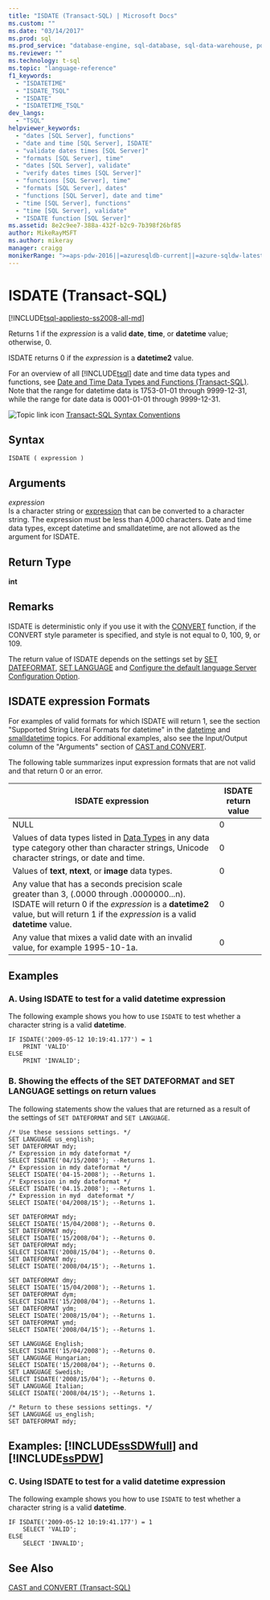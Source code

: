```yaml
---
title: "ISDATE (Transact-SQL) | Microsoft Docs"
ms.custom: ""
ms.date: "03/14/2017"
ms.prod: sql
ms.prod_service: "database-engine, sql-database, sql-data-warehouse, pdw"
ms.reviewer: ""
ms.technology: t-sql
ms.topic: "language-reference"
f1_keywords: 
  - "ISDATETIME"
  - "ISDATE_TSQL"
  - "ISDATE"
  - "ISDATETIME_TSQL"
dev_langs: 
  - "TSQL"
helpviewer_keywords: 
  - "dates [SQL Server], functions"
  - "date and time [SQL Server], ISDATE"
  - "validate dates times [SQL Server]"
  - "formats [SQL Server], time"
  - "dates [SQL Server], validate"
  - "verify dates times [SQL Server]"
  - "functions [SQL Server], time"
  - "formats [SQL Server], dates"
  - "functions [SQL Server], date and time"
  - "time [SQL Server], functions"
  - "time [SQL Server], validate"
  - "ISDATE function [SQL Server]"
ms.assetid: 8e2c9ee7-388a-432f-b2c9-7b398f26bf85
author: MikeRayMSFT
ms.author: mikeray
manager: craigg
monikerRange: ">=aps-pdw-2016||=azuresqldb-current||=azure-sqldw-latest||>=sql-server-2016||=sqlallproducts-allversions||>=sql-server-linux-2017||=azuresqldb-mi-current"
---
```

# ISDATE (Transact-SQL)
[!INCLUDE[tsql-appliesto-ss2008-all-md](../../includes/tsql-appliesto-ss2008-all-md.md)]

  Returns 1 if the *expression* is a valid **date**, **time**, or **datetime** value; otherwise, 0.  
  
 ISDATE returns 0 if the *expression* is a **datetime2** value.  
  
 For an overview of all [!INCLUDE[tsql](../../includes/tsql-md.md)] date and time data types and functions, see [Date and Time Data Types and Functions &#40;Transact-SQL&#41;](../../t-sql/functions/date-and-time-data-types-and-functions-transact-sql.md). Note that the range for datetime data is 1753-01-01 through 9999-12-31, while the range for date data is 0001-01-01 through 9999-12-31.  
  
 ![Topic link icon](../../database-engine/configure-windows/media/topic-link.gif "Topic link icon") [Transact-SQL Syntax Conventions](../../t-sql/language-elements/transact-sql-syntax-conventions-transact-sql.md)  
  
## Syntax  
  
```  
ISDATE ( expression )  
```  
  
## Arguments  
 *expression*  
 Is a character string or [expression](../../t-sql/language-elements/expressions-transact-sql.md) that can be converted to a character string. The expression must be less than 4,000 characters. Date and time data types, except datetime and smalldatetime, are not allowed as the argument for ISDATE.  
  
## Return Type  
 **int**  
  
## Remarks  
 ISDATE is deterministic only if you use it with the [CONVERT](../../t-sql/functions/cast-and-convert-transact-sql.md) function, if the CONVERT style parameter is specified, and style is not equal to 0, 100, 9, or 109.  
  
 The return value of ISDATE depends on the settings set by [SET DATEFORMAT](../../t-sql/statements/set-dateformat-transact-sql.md), [SET LANGUAGE](../../t-sql/statements/set-language-transact-sql.md) and [Configure the default language Server Configuration Option](../../database-engine/configure-windows/configure-the-default-language-server-configuration-option.md).  
  
## ISDATE expression Formats  
 For examples of valid formats for which ISDATE will return 1, see the section "Supported String Literal Formats for datetime" in the [datetime](../../t-sql/data-types/datetime-transact-sql.md) and [smalldatetime](../../t-sql/data-types/smalldatetime-transact-sql.md) topics. For additional examples, also see the Input/Output column of the "Arguments" section of [CAST and CONVERT](../../t-sql/functions/cast-and-convert-transact-sql.md).  
  
 The following table summarizes input expression formats that are not valid and that return 0 or an error.  
  
|ISDATE expression|ISDATE return value|  
|-----------------------|-------------------------|  
|NULL|0|  
|Values of data types listed in [Data Types](../../t-sql/data-types/data-types-transact-sql.md) in any data type category other than character strings, Unicode character strings, or date and time.|0|  
|Values of **text**, **ntext**, or **image** data types.|0|  
|Any value that has a seconds precision scale greater than 3, (.0000 through .0000000...n). ISDATE will return 0 if the *expression* is a **datetime2** value, but will return 1 if the *expression* is a valid **datetime** value.|0|  
|Any value that mixes a valid date with an invalid value, for example 1995-10-1a.|0|  
  
## Examples  
  
### A. Using ISDATE to test for a valid datetime expression  
 The following example shows you how to use `ISDATE` to test whether a character string is a valid **datetime**.  
  
```  
IF ISDATE('2009-05-12 10:19:41.177') = 1  
    PRINT 'VALID'  
ELSE  
    PRINT 'INVALID';  
```  
  
### B. Showing the effects of the SET DATEFORMAT and SET LANGUAGE settings on return values  
 The following statements show the values that are returned as a result of the settings of `SET DATEFORMAT` and `SET LANGUAGE`.  
  
```  
/* Use these sessions settings. */  
SET LANGUAGE us_english;  
SET DATEFORMAT mdy;  
/* Expression in mdy dateformat */  
SELECT ISDATE('04/15/2008'); --Returns 1.  
/* Expression in mdy dateformat */  
SELECT ISDATE('04-15-2008'); --Returns 1.   
/* Expression in mdy dateformat */  
SELECT ISDATE('04.15.2008'); --Returns 1.   
/* Expression in myd  dateformat */  
SELECT ISDATE('04/2008/15'); --Returns 1.  
  
SET DATEFORMAT mdy;  
SELECT ISDATE('15/04/2008'); --Returns 0.  
SET DATEFORMAT mdy;  
SELECT ISDATE('15/2008/04'); --Returns 0.  
SET DATEFORMAT mdy;  
SELECT ISDATE('2008/15/04'); --Returns 0.  
SET DATEFORMAT mdy;  
SELECT ISDATE('2008/04/15'); --Returns 1.  
  
SET DATEFORMAT dmy;  
SELECT ISDATE('15/04/2008'); --Returns 1.  
SET DATEFORMAT dym;  
SELECT ISDATE('15/2008/04'); --Returns 1.  
SET DATEFORMAT ydm;  
SELECT ISDATE('2008/15/04'); --Returns 1.  
SET DATEFORMAT ymd;  
SELECT ISDATE('2008/04/15'); --Returns 1.  
  
SET LANGUAGE English;  
SELECT ISDATE('15/04/2008'); --Returns 0.  
SET LANGUAGE Hungarian;  
SELECT ISDATE('15/2008/04'); --Returns 0.  
SET LANGUAGE Swedish;  
SELECT ISDATE('2008/15/04'); --Returns 0.  
SET LANGUAGE Italian;  
SELECT ISDATE('2008/04/15'); --Returns 1.  
  
/* Return to these sessions settings. */  
SET LANGUAGE us_english;  
SET DATEFORMAT mdy;  
```  
  
## Examples: [!INCLUDE[ssSDWfull](../../includes/sssdwfull-md.md)] and [!INCLUDE[ssPDW](../../includes/sspdw-md.md)]  
  
### C. Using ISDATE to test for a valid datetime expression  
 The following example shows you how to use `ISDATE` to test whether a character string is a valid **datetime**.  
  
```  
IF ISDATE('2009-05-12 10:19:41.177') = 1  
    SELECT 'VALID';  
ELSE  
    SELECT 'INVALID';  
```  
  
## See Also  
 [CAST and CONVERT &#40;Transact-SQL&#41;](../../t-sql/functions/cast-and-convert-transact-sql.md)  
  
  

